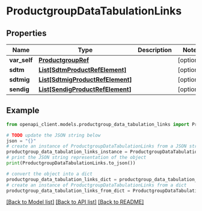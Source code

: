 # ProductgroupDataTabulationLinks


## Properties

Name | Type | Description | Notes
------------ | ------------- | ------------- | -------------
**var_self** | [**ProductgroupRef**](ProductgroupRef.md) |  | [optional] 
**sdtm** | [**List[SdtmProductRefElement]**](SdtmProductRefElement.md) |  | [optional] 
**sdtmig** | [**List[SdtmigProductRefElement]**](SdtmigProductRefElement.md) |  | [optional] 
**sendig** | [**List[SendigProductRefElement]**](SendigProductRefElement.md) |  | [optional] 

## Example

```python
from openapi_client.models.productgroup_data_tabulation_links import ProductgroupDataTabulationLinks

# TODO update the JSON string below
json = "{}"
# create an instance of ProductgroupDataTabulationLinks from a JSON string
productgroup_data_tabulation_links_instance = ProductgroupDataTabulationLinks.from_json(json)
# print the JSON string representation of the object
print(ProductgroupDataTabulationLinks.to_json())

# convert the object into a dict
productgroup_data_tabulation_links_dict = productgroup_data_tabulation_links_instance.to_dict()
# create an instance of ProductgroupDataTabulationLinks from a dict
productgroup_data_tabulation_links_from_dict = ProductgroupDataTabulationLinks.from_dict(productgroup_data_tabulation_links_dict)
```
[[Back to Model list]](../README.md#documentation-for-models) [[Back to API list]](../README.md#documentation-for-api-endpoints) [[Back to README]](../README.md)


